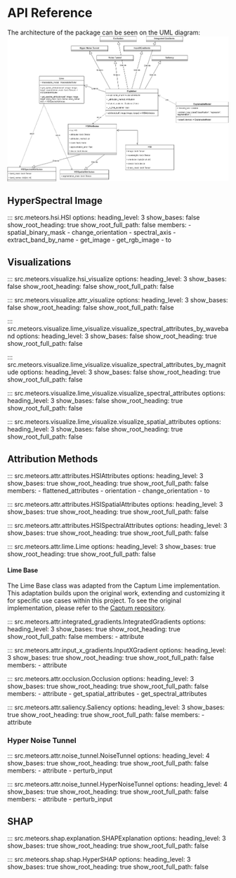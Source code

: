 # API Reference

The architecture of the package can be seen on the UML diagram:
![UML diagram of package structure](assets/UML-attribution-methods.png)

## HyperSpectral Image

::: src.meteors.hsi.HSI
    options:
      heading_level: 3
      show_bases: false
      show_root_heading: true
      show_root_full_path: false
      members:
        - spatial_binary_mask
        - change_orientation
        - spectral_axis
        - extract_band_by_name
        - get_image
        - get_rgb_image
        - to

## Visualizations

::: src.meteors.visualize.hsi_visualize
    options:
      heading_level: 3
      show_bases: false
      show_root_heading: false
      show_root_full_path: false

::: src.meteors.visualize.attr_visualize
    options:
      heading_level: 3
      show_bases: false
      show_root_heading: false
      show_root_full_path: false

::: src.meteors.visualize.lime_visualize.visualize_spectral_attributes_by_waveband
    options:
      heading_level: 3
      show_bases: false
      show_root_heading: true
      show_root_full_path: false

::: src.meteors.visualize.lime_visualize.visualize_spectral_attributes_by_magnitude
    options:
      heading_level: 3
      show_bases: false
      show_root_heading: true
      show_root_full_path: false

::: src.meteors.visualize.lime_visualize.visualize_spectral_attributes
    options:
      heading_level: 3
      show_bases: false
      show_root_heading: true
      show_root_full_path: false

::: src.meteors.visualize.lime_visualize.visualize_spatial_attributes
    options:
      heading_level: 3
      show_bases: false
      show_root_heading: true
      show_root_full_path: false

## Attribution Methods

::: src.meteors.attr.attributes.HSIAttributes
    options:
      heading_level: 3
      show_bases: true
      show_root_heading: true
      show_root_full_path: false
      members:
        - flattened_attributes
        - orientation
        - change_orientation
        - to

::: src.meteors.attr.attributes.HSISpatialAttributes
    options:
      heading_level: 3
      show_bases: true
      show_root_heading: true
      show_root_full_path: false

::: src.meteors.attr.attributes.HSISpectralAttributes
    options:
      heading_level: 3
      show_bases: true
      show_root_heading: true
      show_root_full_path: false

::: src.meteors.attr.lime.Lime
    options:
      heading_level: 3
      show_bases: true
      show_root_heading: true
      show_root_full_path: false

#### Lime Base

The Lime Base class was adapted from the Captum Lime implementation. This adaptation builds upon the original work, extending and customizing it for specific use cases within this project. To see the original implementation, please refer to the [Captum repository](https://captum.ai/api/_modules/captum/attr/_core/lime.html#LimeBase).

::: src.meteors.attr.integrated_gradients.IntegratedGradients
    options:
      heading_level: 3
      show_bases: true
      show_root_heading: true
      show_root_full_path: false
      members:
        - attribute

::: src.meteors.attr.input_x_gradients.InputXGradient
    options:
      heading_level: 3
      show_bases: true
      show_root_heading: true
      show_root_full_path: false
      members:
        - attribute

::: src.meteors.attr.occlusion.Occlusion
    options:
      heading_level: 3
      show_bases: true
      show_root_heading: true
      show_root_full_path: false
      members:
        - attribute
        - get_spatial_attributes
        - get_spectral_attributes

::: src.meteors.attr.saliency.Saliency
    options:
      heading_level: 3
      show_bases: true
      show_root_heading: true
      show_root_full_path: false
      members:
        - attribute

### Hyper Noise Tunnel

::: src.meteors.attr.noise_tunnel.NoiseTunnel
    options:
      heading_level: 4
      show_bases: true
      show_root_heading: true
      show_root_full_path: false
      members:
        - attribute
        - perturb_input

::: src.meteors.attr.noise_tunnel.HyperNoiseTunnel
    options:
      heading_level: 4
      show_bases: true
      show_root_heading: true
      show_root_full_path: false
      members:
        - attribute
        - perturb_input

## SHAP

::: src.meteors.shap.explanation.SHAPExplanation
    options:
      heading_level: 3
      show_bases: true
      show_root_heading: true
      show_root_full_path: false


::: src.meteors.shap.shap.HyperSHAP
    options:
      heading_level: 3
      show_bases: true
      show_root_heading: true
      show_root_full_path: false
 

